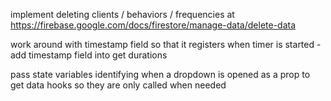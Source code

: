 implement deleting clients / behaviors / frequencies at https://firebase.google.com/docs/firestore/manage-data/delete-data


work around with timestamp field so that it registers when timer is started
    -add timestamp field into get durations

pass state variables identifying when a dropdown is opened as a prop to get data hooks so they are only called when needed